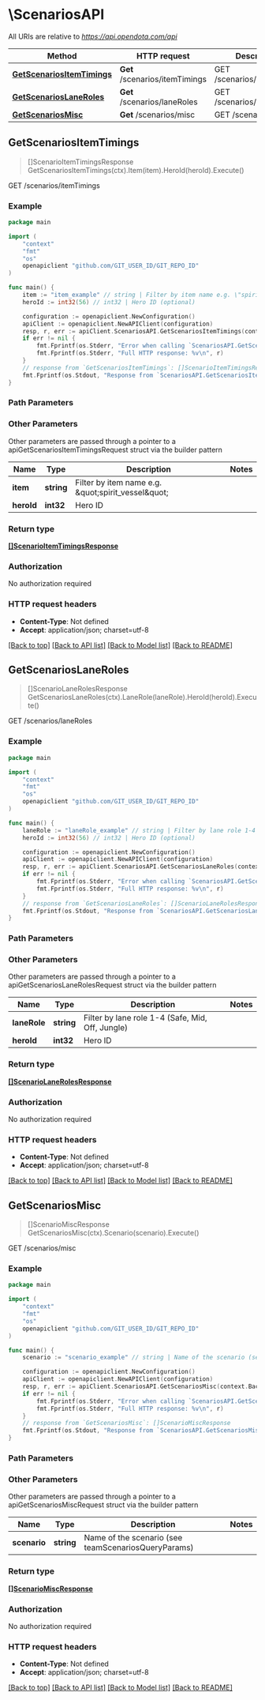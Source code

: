 # \ScenariosAPI

All URIs are relative to *https://api.opendota.com/api*

Method | HTTP request | Description
------------- | ------------- | -------------
[**GetScenariosItemTimings**](ScenariosAPI.md#GetScenariosItemTimings) | **Get** /scenarios/itemTimings | GET /scenarios/itemTimings
[**GetScenariosLaneRoles**](ScenariosAPI.md#GetScenariosLaneRoles) | **Get** /scenarios/laneRoles | GET /scenarios/laneRoles
[**GetScenariosMisc**](ScenariosAPI.md#GetScenariosMisc) | **Get** /scenarios/misc | GET /scenarios/misc



## GetScenariosItemTimings

> []ScenarioItemTimingsResponse GetScenariosItemTimings(ctx).Item(item).HeroId(heroId).Execute()

GET /scenarios/itemTimings



### Example

```go
package main

import (
	"context"
	"fmt"
	"os"
	openapiclient "github.com/GIT_USER_ID/GIT_REPO_ID"
)

func main() {
	item := "item_example" // string | Filter by item name e.g. \"spirit_vessel\" (optional)
	heroId := int32(56) // int32 | Hero ID (optional)

	configuration := openapiclient.NewConfiguration()
	apiClient := openapiclient.NewAPIClient(configuration)
	resp, r, err := apiClient.ScenariosAPI.GetScenariosItemTimings(context.Background()).Item(item).HeroId(heroId).Execute()
	if err != nil {
		fmt.Fprintf(os.Stderr, "Error when calling `ScenariosAPI.GetScenariosItemTimings``: %v\n", err)
		fmt.Fprintf(os.Stderr, "Full HTTP response: %v\n", r)
	}
	// response from `GetScenariosItemTimings`: []ScenarioItemTimingsResponse
	fmt.Fprintf(os.Stdout, "Response from `ScenariosAPI.GetScenariosItemTimings`: %v\n", resp)
}
```

### Path Parameters



### Other Parameters

Other parameters are passed through a pointer to a apiGetScenariosItemTimingsRequest struct via the builder pattern


Name | Type | Description  | Notes
------------- | ------------- | ------------- | -------------
 **item** | **string** | Filter by item name e.g. \&quot;spirit_vessel\&quot; | 
 **heroId** | **int32** | Hero ID | 

### Return type

[**[]ScenarioItemTimingsResponse**](ScenarioItemTimingsResponse.md)

### Authorization

No authorization required

### HTTP request headers

- **Content-Type**: Not defined
- **Accept**: application/json; charset=utf-8

[[Back to top]](#) [[Back to API list]](../README.md#documentation-for-api-endpoints)
[[Back to Model list]](../README.md#documentation-for-models)
[[Back to README]](../README.md)


## GetScenariosLaneRoles

> []ScenarioLaneRolesResponse GetScenariosLaneRoles(ctx).LaneRole(laneRole).HeroId(heroId).Execute()

GET /scenarios/laneRoles



### Example

```go
package main

import (
	"context"
	"fmt"
	"os"
	openapiclient "github.com/GIT_USER_ID/GIT_REPO_ID"
)

func main() {
	laneRole := "laneRole_example" // string | Filter by lane role 1-4 (Safe, Mid, Off, Jungle) (optional)
	heroId := int32(56) // int32 | Hero ID (optional)

	configuration := openapiclient.NewConfiguration()
	apiClient := openapiclient.NewAPIClient(configuration)
	resp, r, err := apiClient.ScenariosAPI.GetScenariosLaneRoles(context.Background()).LaneRole(laneRole).HeroId(heroId).Execute()
	if err != nil {
		fmt.Fprintf(os.Stderr, "Error when calling `ScenariosAPI.GetScenariosLaneRoles``: %v\n", err)
		fmt.Fprintf(os.Stderr, "Full HTTP response: %v\n", r)
	}
	// response from `GetScenariosLaneRoles`: []ScenarioLaneRolesResponse
	fmt.Fprintf(os.Stdout, "Response from `ScenariosAPI.GetScenariosLaneRoles`: %v\n", resp)
}
```

### Path Parameters



### Other Parameters

Other parameters are passed through a pointer to a apiGetScenariosLaneRolesRequest struct via the builder pattern


Name | Type | Description  | Notes
------------- | ------------- | ------------- | -------------
 **laneRole** | **string** | Filter by lane role 1-4 (Safe, Mid, Off, Jungle) | 
 **heroId** | **int32** | Hero ID | 

### Return type

[**[]ScenarioLaneRolesResponse**](ScenarioLaneRolesResponse.md)

### Authorization

No authorization required

### HTTP request headers

- **Content-Type**: Not defined
- **Accept**: application/json; charset=utf-8

[[Back to top]](#) [[Back to API list]](../README.md#documentation-for-api-endpoints)
[[Back to Model list]](../README.md#documentation-for-models)
[[Back to README]](../README.md)


## GetScenariosMisc

> []ScenarioMiscResponse GetScenariosMisc(ctx).Scenario(scenario).Execute()

GET /scenarios/misc



### Example

```go
package main

import (
	"context"
	"fmt"
	"os"
	openapiclient "github.com/GIT_USER_ID/GIT_REPO_ID"
)

func main() {
	scenario := "scenario_example" // string | Name of the scenario (see teamScenariosQueryParams) (optional)

	configuration := openapiclient.NewConfiguration()
	apiClient := openapiclient.NewAPIClient(configuration)
	resp, r, err := apiClient.ScenariosAPI.GetScenariosMisc(context.Background()).Scenario(scenario).Execute()
	if err != nil {
		fmt.Fprintf(os.Stderr, "Error when calling `ScenariosAPI.GetScenariosMisc``: %v\n", err)
		fmt.Fprintf(os.Stderr, "Full HTTP response: %v\n", r)
	}
	// response from `GetScenariosMisc`: []ScenarioMiscResponse
	fmt.Fprintf(os.Stdout, "Response from `ScenariosAPI.GetScenariosMisc`: %v\n", resp)
}
```

### Path Parameters



### Other Parameters

Other parameters are passed through a pointer to a apiGetScenariosMiscRequest struct via the builder pattern


Name | Type | Description  | Notes
------------- | ------------- | ------------- | -------------
 **scenario** | **string** | Name of the scenario (see teamScenariosQueryParams) | 

### Return type

[**[]ScenarioMiscResponse**](ScenarioMiscResponse.md)

### Authorization

No authorization required

### HTTP request headers

- **Content-Type**: Not defined
- **Accept**: application/json; charset=utf-8

[[Back to top]](#) [[Back to API list]](../README.md#documentation-for-api-endpoints)
[[Back to Model list]](../README.md#documentation-for-models)
[[Back to README]](../README.md)

